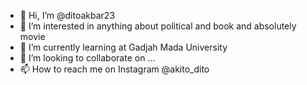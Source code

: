 - 👋 Hi, I’m @ditoakbar23
- 👀 I’m interested in anything about political and book and absolutely movie
- 🌱 I’m currently learning at Gadjah Mada University
- 💞️ I’m looking to collaborate on ...
- 📫 How to reach me on Instagram @akito_dito

<!---
ditoakbar23/ditoakbar23 is a ✨ special ✨ repository because its `README.md` (this file) appears on your GitHub profile.
You can click the Preview link to take a look at your changes.
--->

